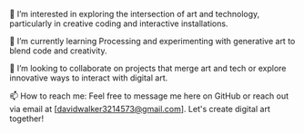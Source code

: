 👀 I’m interested in exploring the intersection of art and technology, particularly in creative coding and interactive installations.

🌱 I’m currently learning Processing and experimenting with generative art to blend code and creativity.

💞️ I’m looking to collaborate on projects that merge art and tech or explore innovative ways to interact with digital art.

📫 How to reach me: Feel free to message me here on GitHub or reach out via email at [davidwalker3214573@gmail.com]. Let's create digital art together!
